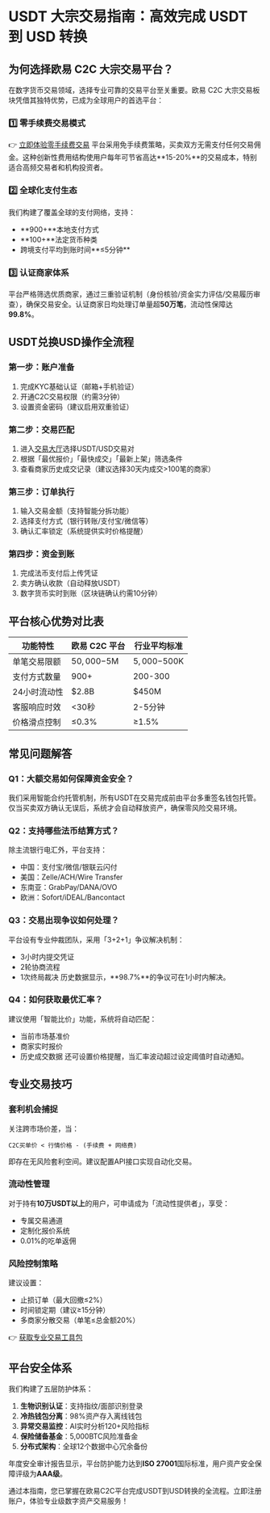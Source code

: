 # USDT 大宗交易指南：高效完成 USDT 到 USD 转换

## 为何选择欧易 C2C 大宗交易平台？

在数字货币交易领域，选择专业可靠的交易平台至关重要。欧易 C2C 大宗交易板块凭借其独特优势，已成为全球用户的首选平台：

### 1️⃣ 零手续费交易模式
👉 [立即体验零手续费交易](https://bit.ly/okx_welcome)
平台采用免手续费策略，买卖双方无需支付任何交易佣金。这种创新性费用结构使用户每年可节省高达**15-20%**的交易成本，特别适合高频交易者和机构投资者。

### 2️⃣ 全球化支付生态
我们构建了覆盖全球的支付网络，支持：
- **900+**本地支付方式
- **100+**法定货币种类
- 跨境支付平均到账时间**≤5分钟**

### 3️⃣ 认证商家体系
平台严格筛选优质商家，通过三重验证机制（身份核验/资金实力评估/交易履历审查），确保交易安全。认证商家日均处理订单量超**50万笔**，流动性保障达**99.8%**。

## USDT兑换USD操作全流程

### 第一步：账户准备
1. 完成KYC基础认证（邮箱+手机验证）
2. 开通C2C交易权限（约需3分钟）
3. 设置资金密码（建议启用双重验证）

### 第二步：交易匹配
1. 进入[交易大厅](https://bit.ly/okx_welcome)选择USDT/USD交易对
2. 根据「最优报价」「最快成交」「最新上架」筛选条件
3. 查看商家历史成交记录（建议选择30天内成交>100笔的商家）

### 第三步：订单执行
1. 输入交易金额（支持智能分拆功能）
2. 选择支付方式（银行转账/支付宝/微信等）
3. 确认汇率锁定（系统提供实时价格提醒）

### 第四步：资金到账
1. 完成法币支付后上传凭证
2. 卖方确认收款（自动释放USDT）
3. 数字货币实时到账（区块链确认约需10分钟）

## 平台核心优势对比表

| 功能特性        | 欧易 C2C 平台 | 行业平均标准 |
|-----------------|----------------|--------------|
| 单笔交易限额    | $50,000-$5M    | $5,000-$500K |
| 支付方式数量    | 900+           | 200-300      |
| 24小时流动性    | $2.8B          | $450M        |
| 客服响应时效    | <30秒          | 2-5分钟      |
| 价格滑点控制    | ≤0.3%          | ≥1.5%        |

## 常见问题解答

### Q1：大额交易如何保障资金安全？
我们采用智能合约托管机制，所有USDT在交易完成前由平台多重签名钱包托管。仅当买卖双方确认无误后，系统才会自动释放资产，确保零风险交易环境。

### Q2：支持哪些法币结算方式？
除主流银行电汇外，平台支持：
- 中国：支付宝/微信/银联云闪付
- 美国：Zelle/ACH/Wire Transfer
- 东南亚：GrabPay/DANA/OVO
- 欧洲：Sofort/iDEAL/Bancontact

### Q3：交易出现争议如何处理？
平台设有专业仲裁团队，采用「3+2+1」争议解决机制：
- 3小时内提交凭证
- 2轮协商流程
- 1次终局裁决
历史数据显示，**98.7%**的争议可在1小时内解决。

### Q4：如何获取最优汇率？
建议使用「智能比价」功能，系统将自动匹配：
- 当前市场基准价
- 商家实时报价
- 历史成交数据
还可设置价格提醒，当汇率波动超过设定阈值时自动通知。

## 专业交易技巧

### 套利机会捕捉
关注跨市场价差，当：
```
C2C买单价 < 行情价格 - (手续费 + 网络费)
```
即存在无风险套利空间。建议配置API接口实现自动化交易。

### 流动性管理
对于持有**10万USDT以上**的用户，可申请成为「流动性提供者」，享受：
- 专属交易通道
- 定制化报价系统
- 0.01%的吃单返佣

### 风险控制策略
建议设置：
- 止损订单（最大回撤≤2%）
- 时间锁定期（建议≥15分钟）
- 多商家分散交易（单笔≤总金额20%）

👉 [获取专业交易工具包](https://bit.ly/okx_welcome)

## 平台安全体系

我们构建了五层防护体系：
1. **生物识别认证**：支持指纹/面部识别登录
2. **冷热钱包分离**：98%资产存入离线钱包
3. **异常交易监控**：AI实时分析120+风险指标
4. **保险储备基金**：5,000BTC风险准备金
5. **分布式架构**：全球12个数据中心冗余备份

年度安全审计报告显示，平台防护能力达到**ISO 27001**国际标准，用户资产安全保障评级为**AAA级**。

通过本指南，您已掌握在欧易C2C平台完成USDT到USD转换的全流程。立即注册账户，体验专业级数字资产交易服务！